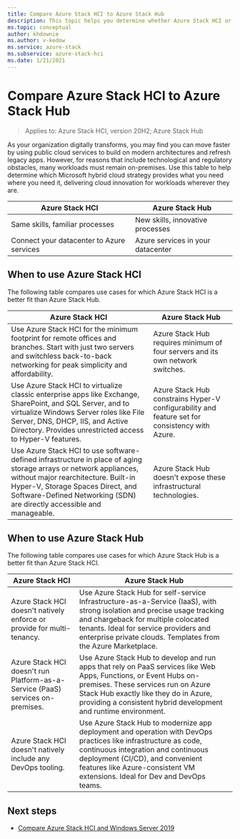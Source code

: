```yaml
---
title: Compare Azure Stack HCI to Azure Stack Hub
description: This topic helps you determine whether Azure Stack HCI or Azure Stack Hub is right for your organization.
ms.topic: conceptual
author: khdownie
ms.author: v-kedow
ms.service: azure-stack
ms.subservice: azure-stack-hci
ms.date: 1/21/2021
---
```


# Compare Azure Stack HCI to Azure Stack Hub

> Applies to: Azure Stack HCI, version 20H2; Azure Stack Hub

As your organization digitally transforms, you may find you can move faster by using public cloud services to build on modern architectures and refresh legacy apps. However, for reasons that include technological and regulatory obstacles, many workloads must remain on-premises. Use this table to help determine which Microsoft hybrid cloud strategy provides what you need where you need it, delivering cloud innovation for workloads wherever they are.

| Azure Stack HCI | Azure Stack Hub |
| --------------- | --------------- |
| Same skills, familiar processes | New skills, innovative processes |
| Connect your datacenter to Azure services | Azure services in your datacenter |

## When to use Azure Stack HCI

The following table compares use cases for which Azure Stack HCI is a better fit than Azure Stack Hub.

| Azure Stack HCI                                                                 | Azure Stack Hub                                                                         |
| ------------------------------------------------------------------------------- | --------------------------------------------------------------------------------------- |
| Use Azure Stack HCI for the minimum footprint for remote offices and branches. Start with just two servers and switchless back-to-back networking for peak simplicity and affordability. | Azure Stack Hub requires minimum of four servers and its own network switches. |
| Use Azure Stack HCI to virtualize classic enterprise apps like Exchange, SharePoint, and SQL Server, and to virtualize Windows Server roles like File Server, DNS, DHCP, IIS, and Active Directory. Provides unrestricted access to Hyper-V features.| Azure Stack Hub constrains Hyper-V configurability and feature set for consistency with Azure. | 
| Use Azure Stack HCI to use software-defined infrastructure in place of aging storage arrays or network appliances, without major rearchitecture. Built-in Hyper-V, Storage Spaces Direct, and Software-Defined Networking (SDN) are directly accessible and manageable. | Azure Stack Hub doesn't expose these infrastructural technologies. |

## When to use Azure Stack Hub

The following table compares use cases for which Azure Stack Hub is a better fit than Azure Stack HCI.

| Azure Stack HCI                                                                 | Azure Stack Hub                                                                          |
| ------------------------------------------------------------------------------- | ---------------------------------------------------------------------------------------- |
| Azure Stack HCI doesn't natively enforce or provide for multi-tenancy. | Use Azure Stack Hub for self-service Infrastructure-as-a-Service (IaaS), with strong isolation and precise usage tracking and chargeback for multiple colocated tenants. Ideal for service providers and enterprise private clouds. Templates from the Azure Marketplace. | 
| Azure Stack HCI doesn't run Platform-as-a-Service (PaaS) services on-premises. | Use Azure Stack Hub to develop and run apps that rely on PaaS services like Web Apps, Functions, or Event Hubs on-premises. These services run on Azure Stack Hub exactly like they do in Azure, providing a consistent hybrid development and runtime environment. |
| Azure Stack HCI doesn't natively include any DevOps tooling. | Use Azure Stack Hub to modernize app deployment and operation with DevOps practices like infrastructure as code, continuous integration and continuous deployment (CI/CD), and convenient features like Azure-consistent VM extensions. Ideal for Dev and DevOps teams. |

## Next steps

- [Compare Azure Stack HCI and Windows Server 2019](compare-windows-server.md)
